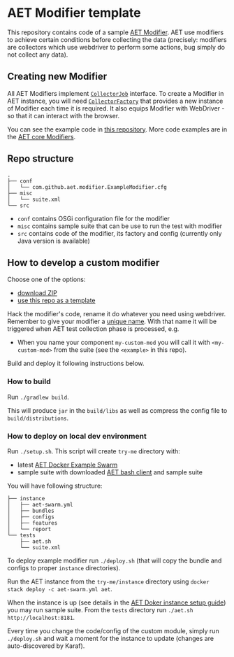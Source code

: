 # AET Modifier template

This repository contains code of a sample [AET Modifier](https://github.com/Cognifide/aet/wiki/Modifiers).
AET use modifiers to achieve certain conditions before collecting the data (precisely: modifiers are
collectors which use webdriver to perform some actions, bug simply do not collect any data).

## Creating new Modifier

All AET Modifiers implement [`CollectorJob`](https://github.com/Cognifide/aet/blob/master/api/jobs-api/src/main/java/com/cognifide/aet/job/api/collector/CollectorJob.java)
interface. To create a Modifier in AET instance, you will need [`CollectorFactory`](https://github.com/Cognifide/aet/blob/master/api/jobs-api/src/main/java/com/cognifide/aet/job/api/collector/CollectorFactory.java) that provides a new instance of Modifier each time it is required. It also equips Modifier
with WebDriver - so that it can interact with the browser.

You can see the example code in [this repository](https://github.com/Skejven/aet-modifier-template/tree/master/src/main/java/com/github/aet/modifier). 
More code examples are in the [AET core Modifiers](https://github.com/Cognifide/aet/tree/master/core/jobs/src/main/java/com/cognifide/aet/job/common/modifiers).

## Repo structure

```
.
├── conf
│   └── com.github.aet.modifier.ExampleModifier.cfg
├── misc
│   └── suite.xml
└── src
```

- `conf` contains OSGi configuration file for the modifier
- `misc` contains sample suite that can be use to run the test with modifier
- `src` contains code of the modifier, its factory and config (currently only Java version is available)

## How to develop a custom modifier

Choose one of the options:
- [download ZIP](https://github.com/Skejven/aet-modifier-template/archive/master.zip)
- [use this repo as a template](https://help.github.com/en/github/creating-cloning-and-archiving-repositories/creating-a-repository-from-a-template)

Hack the modifier's code, rename it do whatever you need using webdriver.
Remember to give your modifier a [unique name](https://github.com/Cognifide/aet/blob/master/api/jobs-api/src/main/java/com/cognifide/aet/job/api/collector/CollectorFactory.java#L33).
With that name it will be triggered when AET test collection phase is processed, e.g.
- When you name your component `my-custom-mod` you will call it with `<my-custom-mod>` from the suite (see the `<example>` in this repo).

Build and deploy it following instructions below.

### How to build

Run `./gradlew build`.

This will produce `jar` in the `build/libs` as well as compress the config file to `build/distributions`.

### How to deploy on local dev environment

Run `./setup.sh`.
This script will create `try-me` directory with:
- latest [AET Docker Example Swarm](https://github.com/Skejven/aet-docker/releases)
- sample suite with downloaded [AET bash client](https://github.com/Cognifide/aet/tree/master/client/client-scripts) and sample suite

You will have following structure:
```
├── instance
│   ├── aet-swarm.yml
│   ├── bundles
│   ├── configs
│   ├── features
│   └── report
└── tests
    ├── aet.sh
    └── suite.xml
```

To deploy example modifier run `./deploy.sh` (that will copy the bundle and configs to proper `instance` directories).

Run the AET instance from the `try-me/instance` directory using `docker stack deploy -c aet-swarm.yml aet`.

When the instance is up (see details in the [AET Doker instance setup guide](https://github.com/Skejven/aet-docker#instance-setup)) you may run sample suite.
From the `tests` directory run `./aet.sh http://localhost:8181`.

Every time you change the code/config of the custom module, simply run `./deploy.sh` and wait a moment for the instance to update (changes are auto-discovered by Karaf).